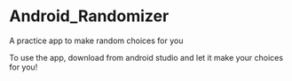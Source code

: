 # Android_Randomizer
A practice app to make random choices for you

To use the app, download from android studio and let it make your choices for you!
